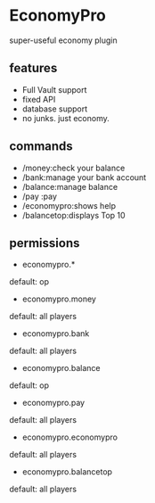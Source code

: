 # EconomyPro
super-useful economy plugin
## features
- Full Vault support
- fixed API
- database support
- no junks. just economy.
## commands
- /money:check your balance
- /bank:manage your bank account
- /balance:manage balance
- /pay <player> <amount>:pay <player> <amount>
- /economypro:shows help
- /balancetop:displays Top 10
## permissions
- economypro.*

default: op
- economypro.money
    
default: all players
- economypro.bank
    
default: all players
- economypro.balance
    
default: op
- economypro.pay
    
default: all players
- economypro.economypro
    
default: all players
- economypro.balancetop
    
default: all players